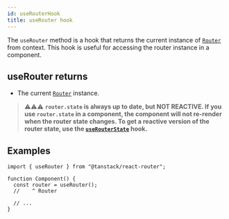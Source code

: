 ```yaml
---
id: useRouterHook
title: useRouter hook
---
```


The `useRouter` method is a hook that returns the current instance of [`Router`](../RouterType.md) from context. This hook is useful for accessing the router instance in a component.

## useRouter returns

- The current [`Router`](../RouterType.md) instance.

> ⚠️⚠️⚠️ **`router.state` is always up to date, but NOT REACTIVE. If you use `router.state` in a component, the component will not re-render when the router state changes. To get a reactive version of the router state, use the [`useRouterState`](../useRouterStateHook.md) hook.**

## Examples

```tsx
import { useRouter } from "@tanstack/react-router";

function Component() {
  const router = useRouter();
  //    ^ Router

  // ...
}
```
